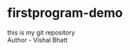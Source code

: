 # firstprogram-demo
this is my git repository
<br>
Author - Vishal Bhatt                           
